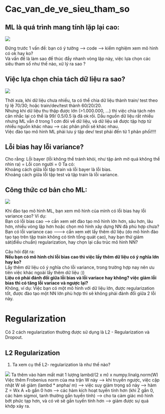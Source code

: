 # Cac_van_de_ve_sieu_tham_so

## ML là quá trình mang tính lặp lại cao:
<img src = 'https://i.imgur.com/piDPivF.jpg'>

Đứng trước 1 vấn đề: bạn có ý tưởng --> code -->  kiểm nghiệm xem mô hình có ok hay ko?  
Và vấn đề là làm sao để thúc đẩy nhanh vòng lặp này, việc lựa chọn các siêu tham số như thế nào, xử lý ra sao ?

## Việc lựa chọn chia tách dữ liệu ra sao?
<img src ='https://i.imgur.com/ExTH607.jpg'>

Thời xưa, khi dữ liệu chưa nhiều, ta có thể chia dữ liệu thành train/ test theo tỷ lệ 70/30; hoặc train/dev/test thành 60/20/20.   
Nhưng khi dữ liệu thu thập được lớn (>1.000.000, ...) thì việc chia tách nên cân nhắc lại có thể là 99/ 0.5/0.5 là đã ok rồi. 
Dẫu nguồn dữ liệu rất nhiều nhưng ML vẫn ở trong 1 cơn đói về dữ liệu, và dữ liệu sẽ được tập hợp từ nhiều nguồn khác nhau --> các phân phối sẽ khác nhau.   
Việc đào tạo mô hình ML phải lưu ý tập dev/ test phải đến từ 1 phân phối!!!!

## Lỗi bias hay lỗi variance?
Cho rằng: Lỗi bayer (lỗi không thể tránh khỏi, như tập ảnh mờ quá không thể nhìn ra) = Lỗi con người = 0
Ta có:   
Khoảng cách giữa lỗi tập train và lỗi bayer là lỗi bias.   
Khoảng cách giữa lỗi tập test và tập train là lỗi variance.  

## Công thức cơ bản cho ML:
<img src ='https://i.imgur.com/C3JvmxE.jpg'>

Khi đào tạo mô hình ML, bạn xem mô hình của mình có lỗi bias hay lỗi variance cao?
Ví dụ:  
Bạn có lỗi bias cao --> cần xem xét đào tạo mô hình lớn hơn, sâu hơn, lâu hơn, nhiều vòng lặp hơn hoặc chọn mô hình xây dựng NN đã phù hợp chưa?   
Bạn có lỗi variance cao ---> cần xem xét lấy thêm dữ liệu (do mô hình đào tạo tạo trên tập train không có tính tổng quát cao), hay bạn thử giám sát(điều chuẩn) regularization, hay chọn lại cấu trúc mô hình NN?

Câu hỏi đặt ra:    
**Nếu bạn có mô hình chỉ lỗi bias cao thì việc lấy thêm dữ liệu có ý nghĩa lớn hay ko?**   
Lấy thêm dữ liệu có ý nghĩa cho lỗi variance, trong trường hợp nay nên ưu tiên việc khác ngoài lấy thêm dữ liệu :))   
**Liệu có phải đánh đổi giữa lỗi bias và lỗi variace hay không? việc giảm lỗi bias thì có tăng lỗi variace và ngược lại?**  
Không, ví dụ: Việc bạn có một mô hình với dữ liệu lớn, được regularization tốt, được đào tạo một NN lớn phù hợp thì sẽ không phải đánh đổi giữa 2 lỗi này.

# Regularization
   Có 2 cách regularization thường được sử dụng là L2 - Regularization và Dropout.   
## L2 Regularization
   1. Ta xem cụ thể L2- regularization là như thế nào?   
   <img src ='https://i.imgur.com/1AKqeKb.jpg'>   
   Ta thêm vào hàm mất mát 1 lượng lambd/(2 x m) x numpy.linalg.norm(W)   
   Việc thêm Frobenius norm của ma trận W này --> khi truyền ngược, việc cập nhật W sẽ giảm (lambd * anpha/ m) --> việc suy giảm trọng số này --> hàm Z = Wx A +b gần 0 hơn --> các hàm kích hoạt tuyến tính hơn (khi Z gần 0, các hàm sigmoi, tanh thường gần tuyến tính) --> cho ta cảm giác mô hình bớt phức tạp hơn, và có vẻ sẽ gần tuyến tính hơn --> giảm được sự quá khớp xảy ra.







